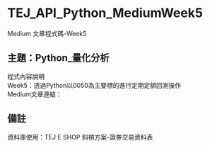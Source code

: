 # TEJ_API_Python_MediumWeek5
Medium 文章程式碼-Week5

## 主題：Python_量化分析
程式內容說明<br>
Week5：透過Python以0050為主要標的進行定期定額回測操作<br>
Medium文章連結：<br>
## 備註
資料庫使用：TEJ E SHOP 斜槓方案-證券交易資料表
